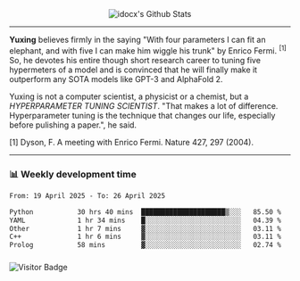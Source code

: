 <div align="center">
    <img align="center" src="https://github-readme-stats.vercel.app/api?username=idocx&show_icons=true&count_private=true&hide_border=true" alt="idocx's Github Stats"></img>
</div>

---

**Yuxing** believes firmly in the saying "With four parameters I can fit an elephant, and with five I can make him wiggle his trunk" by Enrico Fermi. <sup>[1]</sup> So, he devotes his entire though short research career to tuning five hypermeters of a model and is convinced that he will finally make it outperform any SOTA models like GPT-3 and AlphaFold 2.

Yuxing is not a computer scientist, a physicist or a chemist, but a *HYPERPARAMETER TUNING SCIENTIST*. "That makes a lot of difference. Hyperparameter tuning is the technique that changes our life, especially before pulishing a paper.", he said.

[1] Dyson, F. A meeting with Enrico Fermi. Nature 427, 297 (2004).


---

### 📊 Weekly development time
<!--START_SECTION:waka-->

```txt
From: 19 April 2025 - To: 26 April 2025

Python           30 hrs 40 mins  █████████████████████▒░░░   85.50 %
YAML             1 hr 34 mins    █░░░░░░░░░░░░░░░░░░░░░░░░   04.39 %
Other            1 hr 7 mins     ▓░░░░░░░░░░░░░░░░░░░░░░░░   03.11 %
C++              1 hr 6 mins     ▓░░░░░░░░░░░░░░░░░░░░░░░░   03.11 %
Prolog           58 mins         ▓░░░░░░░░░░░░░░░░░░░░░░░░   02.74 %
```

<!--END_SECTION:waka-->

### 

![Visitor Badge](https://visitor-badge.laobi.icu/badge?page_id=idocx.idocx)